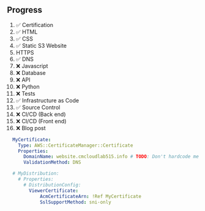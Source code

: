 ## Progress

1.  ✅ Certification
2.  ✅ HTML
3.  ✅ CSS
4.  ✅ Static S3 Website
5.  HTTPS
6.  ✅ DNS
7.  ❌ Javascript
8.  ❌ Database
9.  ❌ API
10. ❌ Python
11. ❌ Tests
12. ✅ Infrastructure as Code
13. ✅ Source Control
14. ❌ CI/CD (Back end)
15. ❌ CI/CD (Front end)
16. ❌ Blog post

```yml
  MyCertificate:
    Type: AWS::CertificateManager::Certificate
    Properties:
      DomainName: website.cmcloudlab515.info # TODO: Don't hardcode me
      ValidationMethod: DNS

  # MyDistribution:
    # Properties:
      # DistributionConfig:
        ViewerCertificate:
            AcmCertificateArn: !Ref MyCertificate
            SslSupportMethod: sni-only
```
